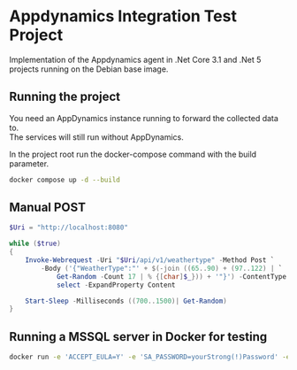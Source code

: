# Appdynamics Integration Test Project

Implementation of the Appdynamics agent in .Net Core 3.1 and .Net 5 projects running on the Debian base image.  

## Running the project

You need an AppDynamics instance running to forward the collected data to.  
The services will still run without AppDynamics.  

In the project root run the docker-compose command with the build parameter.  
``` bash
docker compose up -d --build
```

## Manual POST
``` Powershell
$Uri = "http://localhost:8080"

while ($true)
{
    Invoke-Webrequest -Uri "$Uri/api/v1/weathertype" -Method Post `
        -Body ('{"WeatherType":"' + $(-join ((65..90) + (97..122) | `
            Get-Random -Count 17 | % {[char]$_})) + '"}') -ContentType "application/json" | `
            select -ExpandProperty Content

    Start-Sleep -Milliseconds ((700..1500)| Get-Random)
}
```

## Running a MSSQL server in Docker for testing
``` bash
docker run -e 'ACCEPT_EULA=Y' -e 'SA_PASSWORD=yourStrong(!)Password' -e 'MSSQL_PID=Express' -p 1433:1433 -d mcr.microsoft.com/mssql/server:2017-latest-ubuntu 
```
